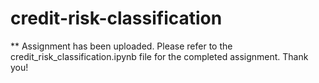 # credit-risk-classification

** Assignment has been uploaded. Please refer to the credit_risk_classification.ipynb file for the completed assignment. Thank you!
